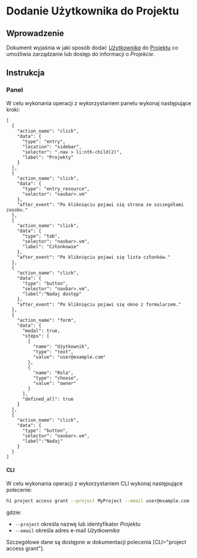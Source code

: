 # Dodanie Użytkownika do Projektu

## Wprowadzenie

Dokument wyjaśnia w jaki sposób dodać *[Użytkownika](/platform/user.md)* do [Projektu](/platform/project.md) co umożliwia zarządzanie lub dostęp do informacji o *Projekcie*.

## Instrukcja

### Panel

W celu wykonania operacji z wykorzystaniem panelu wykonaj następujące kroki:

```guide
[
  {
    "action_name": "click",
    "data": {
      "type": "entry",
      "location": "sidebar",
      "selector": ".nav > li:nth-child(2)",
      "label": "Projekty"
    }
  },
  {
    "action_name": "click",
    "data": {
      "type": "entry_resource",
      "selector": "navbar>.vm"
    },
    "after_event": "Po kliknięciu pojawi się strona ze szczegółami zasobu."
  },
  {
    "action_name": "click",
    "data": {
      "type": "tab",
      "selector": "navbar>.vm",
      "label": "Członkowie"
    },
    "after_event": "Po kliknięciu pojawi się lista członków."
  },
  {
    "action_name": "click",
    "data": {
      "type": "button",
      "selector": "navbar>.vm",
      "label":"Nadaj dostęp"
    },
    "after_event": "Po kliknięciu pojawi się okno z formularzem."
  },
  {
    "action_name": "form",
    "data": {
      "modal": true,
      "steps": [
        {
          "name": "Użytkownik",
          "type": "text",
          "value": "user@example.com"
        },
        {
          "name": "Rola",
          "type": "choose",
          "value": "owner"
        }
      ],
      "defined_all": true
    }
  },
  {
    "action_name": "click",
    "data": {
      "type": "button",
      "selector": "navbar>.vm",
      "label":"Nadaj"
    }
  }    
]
```

#### CLI

W celu wykonania operacji z wykorzystaniem CLI wykonaj następujące polecenie:

```bash
h1 project access grant --project MyProject --email user@example.com
```

gdzie:

 * ```--project``` określa nazwę lub identyfikator *Projektu*
 * ```--email``` określa adres e-mail *Użytkownika*

Szczegółowe dane są dostępne w dokumentacji polecenia [CLI="project access grant"].